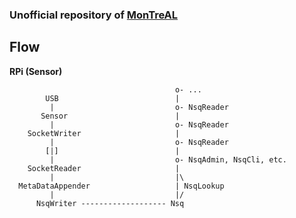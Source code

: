 ### Unofficial repository of [MonTreAL](http://dx.doi.org/10.1007/978-3-319-67008-9_52)

## Flow

**RPi (Sensor)**
```
                                     o- ...
        USB                          |
         |                           o- NsqReader
       Sensor                        |
         |                           o- NsqReader
    SocketWriter                     |
         |                           o- NsqReader
        [|]                          |
         |                           o- NsqAdmin, NsqCli, etc.
    SocketReader                     |
         |                           |\
  MetaDataAppender                   | NsqLookup
         |                           |/
      NsqWriter ------------------- Nsq

```

